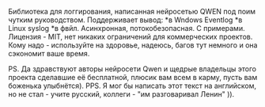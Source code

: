 Библиотека для логгирования, написанная нейросетью QWEN под поим чутким руководством.
Поддерживает вывод:
 *в Wndows Eventlog
 *в Linux syslog
*в фвйл.
Асинхронная, потокобезопасная.
С примерами.
Лицензия - MIT, нет никаких ограничений для коммерческих проектов. 
Кому надо - используйте на здоровье, надеюсь, багов тут немного и она сэкономит ваше время.

PS. Да здравствуют авторы нейросети Qwen и щедрые владельцы этого проекта сделавшие её бесплатной, плюсик вам всем в карму, пусть вам боженька улыбнётся). 
PPS. Я мог бы написать этот текст на английском, но не стал - учите русский, коллеги - "им разговаривал Ленин" )). 
